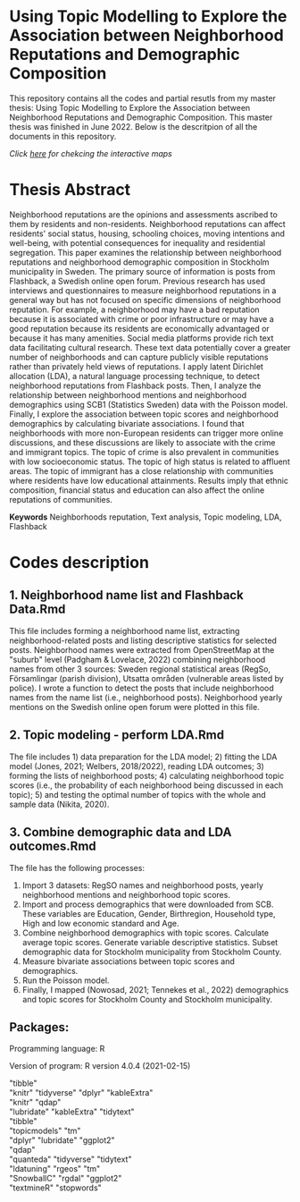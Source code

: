 # Using Topic Modelling to Explore the Association between Neighborhood Reputations and Demographic Composition
This repository contains all the codes and partial resutls from my master thesis: Using Topic Modelling to Explore the Association between Neighborhood Reputations and Demographic Composition. This master thesis was finished in June 2022. Below is the descritpion of all the documents in this repository.

*Click [here](https://sipet.se/wp-content/lijunpengmaps/non_eu_map.html) for chekcing the interactive maps*

# Thesis Abstract 
Neighborhood reputations are the opinions and assessments ascribed to them by residents and non-residents. Neighborhood reputations can affect residents' social status, housing, schooling choices, moving intentions and well-being, with potential consequences for inequality and residential segregation. This paper examines the relationship between neighborhood reputations and neighborhood demographic composition in Stockholm municipality in Sweden. The primary source of information is posts from Flashback, a Swedish online open forum. Previous research has used interviews and questionnaires to measure neighborhood reputations in a general way but has not focused on specific dimensions of neighborhood reputation. For example, a neighborhood may have a bad reputation because it is associated with crime or poor infrastructure or may have a good reputation because its residents are economically advantaged or because it has many amenities. Social media platforms provide rich text data facilitating cultural research. These text data potentially cover a greater number of neighborhoods and can capture publicly visible reputations rather than privately held views of reputations. I apply latent Dirichlet allocation (LDA), a natural language processing technique, to detect neighborhood reputations from Flashback posts. Then, I analyze the relationship between neighborhood mentions and neighborhood demographics using SCB1 (Statistics Sweden) data with the Poisson model. Finally, I explore the association between topic scores and neighborhood demographics by calculating bivariate associations. I found that neighborhoods with more non-European residents can trigger more online discussions, and these discussions are likely to associate with the crime and immigrant topics. The topic of crime is also prevalent in communities with low socioeconomic status. The topic of high status is related to affluent areas. The topic of immigrant has a close relationship with communities where residents have low educational attainments. Results imply that ethnic composition, financial status and education can also affect the online reputations of communities.

**Keywords** Neighborhoods reputation, Text analysis, Topic modeling, LDA, Flashback

# Codes description

## 1. Neighborhood name list and Flashback Data.Rmd
This file includes forming a neighborhood name list, extracting neighborhood-related posts and listing descriptive statistics for selected posts. Neighborhood names were extracted from OpenStreetMap at the "suburb" level (Padgham & Lovelace, 2022) combining neighborhood names from other 3 sources: Sweden regional statistical areas (RegSo, Församlingar (parish division), Utsatta områden (vulnerable areas listed by police). I wrote a function to detect the posts that include neighborhood names from the name list (i.e., neighborhood posts). Neighborhood yearly mentions on the Swedish online open forum were plotted in this file.

## 2. Topic modeling - perform LDA.Rmd
The file includes 1) data preparation for the LDA model; 2) fitting the LDA model (Jones, 2021; Welbers, 2018/2022), reading LDA outcomes; 3) forming the lists of neighborhood posts; 4) calculating neighborhood topic scores (i.e., the probability of each neighborhood being discussed in each topic); 5) and testing the optimal number of topics with the whole and sample data (Nikita, 2020).

## 3. Combine demographic data and LDA outcomes.Rmd
The file has the following processes:
1.	Import 3 datasets: RegSO names and neighborhood posts, yearly neighborhood mentions and neighborhood topic scores.
2.	Import and process demographics that were downloaded from SCB. These variables are Education, Gender, Birthregion, Household type, High and low economic standard and Age.
3.	Combine neighborhood demographics with topic scores. Calculate average topic scores. Generate variable descriptive statistics. Subset demographic data for Stockholm municipality from Stockholm County.
4.	Measure bivariate associations between topic scores and demographics.
5.	Run the Poisson model.
6.	Finally, I mapped (Nowosad, 2021; Tennekes et al., 2022) demographics and topic scores for Stockholm County and Stockholm municipality.

## Packages: 
Programming language: R

Version of program: R version 4.0.4 (2021-02-15)

"tibble"	
"knitr"	
"tidyverse"
"dplyr"	
"kableExtra"	
"knitr"
"qdap"	
"lubridate"	
"kableExtra"
"tidytext"	
"tibble"	
"topicmodels"
"tm"	
"dplyr"	
"lubridate"
"ggplot2"	
"qdap"	
"quanteda"
"tidyverse"
"tidytext"	
"ldatuning"
"rgeos"	
"tm"	
"SnowballC"
"rgdal"	
"ggplot2"	
"textmineR"
"stopwords"
